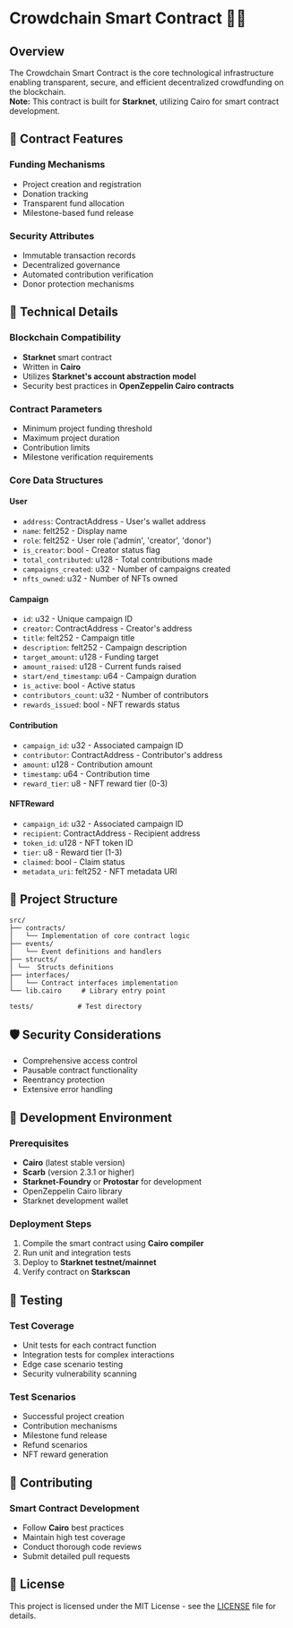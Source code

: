 # Crowdchain Smart Contract 📜🔗

## Overview

The Crowdchain Smart Contract is the core technological infrastructure enabling transparent, secure, and efficient decentralized crowdfunding on the blockchain.  
**Note:** This contract is built for **Starknet**, utilizing Cairo for smart contract development.

## 🌟 Contract Features

### Funding Mechanisms

- Project creation and registration
- Donation tracking
- Transparent fund allocation
- Milestone-based fund release

### Security Attributes

- Immutable transaction records
- Decentralized governance
- Automated contribution verification
- Donor protection mechanisms

## 🔧 Technical Details

### Blockchain Compatibility

- **Starknet** smart contract
- Written in **Cairo**
- Utilizes **Starknet's account abstraction model**
- Security best practices in **OpenZeppelin Cairo contracts**

### Contract Parameters

- Minimum project funding threshold
- Maximum project duration
- Contribution limits
- Milestone verification requirements

### Core Data Structures

#### User

- `address`: ContractAddress - User's wallet address
- `name`: felt252 - Display name
- `role`: felt252 - User role ('admin', 'creator', 'donor')
- `is_creator`: bool - Creator status flag
- `total_contributed`: u128 - Total contributions made
- `campaigns_created`: u32 - Number of campaigns created
- `nfts_owned`: u32 - Number of NFTs owned

#### Campaign

- `id`: u32 - Unique campaign ID
- `creator`: ContractAddress - Creator's address
- `title`: felt252 - Campaign title
- `description`: felt252 - Campaign description
- `target_amount`: u128 - Funding target
- `amount_raised`: u128 - Current funds raised
- `start/end_timestamp`: u64 - Campaign duration
- `is_active`: bool - Active status
- `contributors_count`: u32 - Number of contributors
- `rewards_issued`: bool - NFT rewards status

#### Contribution

- `campaign_id`: u32 - Associated campaign ID
- `contributor`: ContractAddress - Contributor's address
- `amount`: u128 - Contribution amount
- `timestamp`: u64 - Contribution time
- `reward_tier`: u8 - NFT reward tier (0-3)

#### NFTReward

- `campaign_id`: u32 - Associated campaign ID
- `recipient`: ContractAddress - Recipient address
- `token_id`: u128 - NFT token ID
- `tier`: u8 - Reward tier (1-3)
- `claimed`: bool - Claim status
- `metadata_uri`: felt252 - NFT metadata URI

## 📁 Project Structure

```
src/
├── contracts/
│   └── Implementation of core contract logic
├── events/
│   └── Event definitions and handlers
├── structs/
│ └──  Structs definitions
├── interfaces/
│   └── Contract interfaces implementation
└── lib.cairo     # Library entry point

tests/           # Test directory
```

## 🛡️ Security Considerations

- Comprehensive access control
- Pausable contract functionality
- Reentrancy protection
- Extensive error handling

## 📝 Development Environment

### Prerequisites

- **Cairo** (latest stable version)
- **Scarb** (version 2.3.1 or higher)
- **Starknet-Foundry** or **Protostar** for development
- OpenZeppelin Cairo library
- Starknet development wallet

### Deployment Steps

1. Compile the smart contract using **Cairo compiler**
2. Run unit and integration tests
3. Deploy to **Starknet testnet/mainnet**
4. Verify contract on **Starkscan**

## 🧪 Testing

### Test Coverage

- Unit tests for each contract function
- Integration tests for complex interactions
- Edge case scenario testing
- Security vulnerability scanning

### Test Scenarios

- Successful project creation
- Contribution mechanisms
- Milestone fund release
- Refund scenarios
- NFT reward generation

## 🤝 Contributing

### Smart Contract Development

- Follow **Cairo** best practices
- Maintain high test coverage
- Conduct thorough code reviews
- Submit detailed pull requests

## 📄 License

This project is licensed under the MIT License - see the [LICENSE](LICENSE) file for details.
